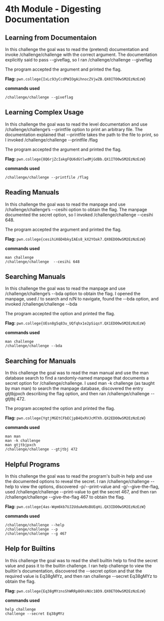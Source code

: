 # 4th Module - Digesting Documentation
## Learning from Documentaion
In this challenge the goal was to read the (pretend) documentation and invoke /challenge/challenge with the correct argument. The documentation explicitly said to pass --giveflag, so I ran /challenge/challenge --giveflag

The program accepted the argument and printed the flag.

**Flag:** `pwn.college{IxLc93yCcdPWIOgAihnocZVjwZB.QX0ITO0wSM2EzNzEzW}`

**commands used** 
```
/challenge/challenge --giveflag
```

## Learning Complex Usage
In this challenge the goal was to read the level documentation and use /challenge/challenge’s --printfile option to print an arbitrary file. The documentation explained that --printfile takes the path to the file to print, so I invoked /challenge/challenge --printfile /flag

The program accepted the argument and printed the flag.

**Flag:** `pwn.college{8Q6rjZcIakgFQU6dGtlwdMjGdBb.QX1ITO0wSM2EzNzEzW}`

**commands used**
```
/challenge/challenge --printfile /flag
```

## Reading Manuals
In this challenge the goal was to read the manpage and use /challenge/challenge’s --cesihi option to obtain the flag. The manpage documented the secret option, so I invoked /challenge/challenge --cesihi 648.

The program accepted the argument and printed the flag.

**Flag:** `pwn.college{cesihiK6D4bkyIAEs8_kX2YOak7.QX0EDO0wSM2EzNzEzW}`

**commands used**
```
man challenge
/challenge/challenge  --cesihi 648
```

## Searching Manuals
In this challenge the goal was to read the manpage and use /challenge/challenge’s --bda option to obtain the flag. I opened the manpage, used / to search and n/N to navigate, found the --bda option, and invoked /challenge/challenge --bda

The program accepted the option and printed the flag.

**Flag:** `pwn.college{UEsn8g5q83u_UQfqhx1e2pSiqsY.QX1EDO0wSM2EzNzEzW}`

**commands used**
```
man challenge
/challenge/challenge --bda
```

## Searching for Manuals
In this challenge the goal was to read the man manual and use the man database search to find a randomly-named manpage that documents a secret option for /challenge/challenge. I used man -k challenge (as taught by man man) to search the manpage database, discovered the entry gtjtbjpxch describing the flag option, and then ran /challenge/challenge --gtjtbj 472.

The program accepted the option and printed the flag.

**Flag:** `pwn.college{YgtjMGEtCFbECjpB4QxRVJcM7Xh.QX2EDO0wSM2EzNzEzW}`

**commands used**
```
man man
man -k challenge
man gtjtbjpxch
/challenge/challenge --gtjtbj 472
```

## Helpful Programs
In this challenge the goal was to read the program's built‑in help and use the documented options to reveal the secret. I ran /challenge/challenge --help to view the options, discovered -p/--print-value and -g/--give-the-flag, used /challenge/challenge --print-value to get the secret 467, and then ran /challenge/challenge --give-the-flag 467 to obtain the flag.

**Flag:** `pwn.college{4as-Wqm6kb7UJ2UduAeNsBUEqHi.QX3IDO0wSM2EzNzEzW}`

**commands used**
```
/challenge/challenge --help
/challenge/challenge --p
/challenge/challenge --g 467
```

## Help for Builtins
In this challenge the goal was to read the shell builtin help to find the secret value and pass it to the builtin challenge. I ran help challenge to view the builtin's documentation, discovered the --secret option and that the required value is Eq38gMYz, and then ran challenge --secret Eq38gMYz to obtain the flag.

**Flag:** `pwn.college{Eq38gMYznsShWRRp86hsNUc18D9.QX0ETO0wSM2EzNzEzW}`

**commands used**
```
help challenge
challenge --secret Eq38gMYz
```

